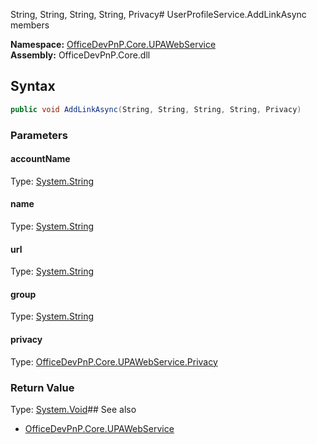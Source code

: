 String, String, String, String, Privacy# UserProfileService.AddLinkAsync members
  

**Namespace:** [OfficeDevPnP.Core.UPAWebService](OfficeDevPnP.Core.UPAWebService.md)  
**Assembly:** OfficeDevPnP.Core.dll  
## Syntax
```C#
public void AddLinkAsync(String, String, String, String, Privacy)
```
### Parameters
#### accountName
Type: [System.String](System.String.md) 
#### 
#### name
Type: [System.String](System.String.md) 
#### 
#### url
Type: [System.String](System.String.md) 
#### 
#### group
Type: [System.String](System.String.md) 
#### 
#### privacy
Type: [OfficeDevPnP.Core.UPAWebService.Privacy](OfficeDevPnP.Core.UPAWebService.Privacy.md) 
#### 
### Return Value
Type: [System.Void](System.Void.md)## See also
- [OfficeDevPnP.Core.UPAWebService](OfficeDevPnP.Core.UPAWebService.md)
